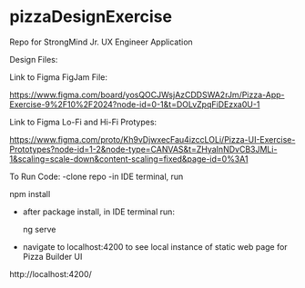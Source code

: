 # pizzaDesignExercise
Repo for StrongMind Jr. UX Engineer Application

Design Files:

Link to Figma FigJam File:

https://www.figma.com/board/yosQOCJWsjAzCDDSWA2rJm/Pizza-App-Exercise-9%2F10%2F2024?node-id=0-1&t=DOLvZpqFiDEzxa0U-1

Link to Figma Lo-Fi and Hi-Fi Protypes:

https://www.figma.com/proto/Kh9vDjwxecFau4izccLOLi/Pizza-UI-Exercise-Prototypes?node-id=1-2&node-type=CANVAS&t=ZHyaInNDvCB3JMLi-1&scaling=scale-down&content-scaling=fixed&page-id=0%3A1

To Run Code:
-clone repo
-in IDE terminal, run

  npm install

- after package install, in IDE terminal run:

  ng serve

- navigate to localhost:4200 to see local instance of static web page for Pizza Builder UI

http://localhost:4200/

